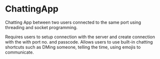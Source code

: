 # ChattingApp
Chatting App between two users connected to the same port using threading and socket programming.

Requires users to setup connection with the server and create connection with the with port no. and passcode.
Allows users to use built-in chatting shortcuts such as DMing someone, telling the time, using emojis to communicate.




